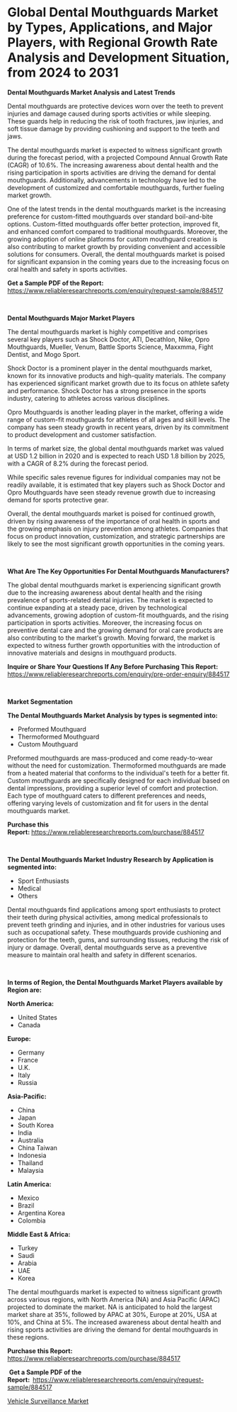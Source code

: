 <p><h1>Global Dental Mouthguards Market by Types, Applications, and Major Players, with Regional Growth Rate Analysis and Development Situation, from 2024 to 2031</h1></p><p><strong>Dental Mouthguards Market Analysis and Latest Trends</strong></p>
<p><p>Dental mouthguards are protective devices worn over the teeth to prevent injuries and damage caused during sports activities or while sleeping. These guards help in reducing the risk of tooth fractures, jaw injuries, and soft tissue damage by providing cushioning and support to the teeth and jaws.</p><p>The dental mouthguards market is expected to witness significant growth during the forecast period, with a projected Compound Annual Growth Rate (CAGR) of 10.6%. The increasing awareness about dental health and the rising participation in sports activities are driving the demand for dental mouthguards. Additionally, advancements in technology have led to the development of customized and comfortable mouthguards, further fueling market growth.</p><p>One of the latest trends in the dental mouthguards market is the increasing preference for custom-fitted mouthguards over standard boil-and-bite options. Custom-fitted mouthguards offer better protection, improved fit, and enhanced comfort compared to traditional mouthguards. Moreover, the growing adoption of online platforms for custom mouthguard creation is also contributing to market growth by providing convenient and accessible solutions for consumers. Overall, the dental mouthguards market is poised for significant expansion in the coming years due to the increasing focus on oral health and safety in sports activities.</p></p>
<p><strong>Get a Sample PDF of the Report:&nbsp;</strong> <a href="https://www.reliableresearchreports.com/enquiry/request-sample/884517">https://www.reliableresearchreports.com/enquiry/request-sample/884517</a></p>
<p>&nbsp;</p>
<p><strong>Dental Mouthguards Major Market Players</strong></p>
<p><p>The dental mouthguards market is highly competitive and comprises several key players such as Shock Doctor, ATI, Decathlon, Nike, Opro Mouthguards, Mueller, Venum, Battle Sports Science, Maxxmma, Fight Dentist, and Mogo Sport.</p><p>Shock Doctor is a prominent player in the dental mouthguards market, known for its innovative products and high-quality materials. The company has experienced significant market growth due to its focus on athlete safety and performance. Shock Doctor has a strong presence in the sports industry, catering to athletes across various disciplines.</p><p>Opro Mouthguards is another leading player in the market, offering a wide range of custom-fit mouthguards for athletes of all ages and skill levels. The company has seen steady growth in recent years, driven by its commitment to product development and customer satisfaction.</p><p>In terms of market size, the global dental mouthguards market was valued at USD 1.2 billion in 2020 and is expected to reach USD 1.8 billion by 2025, with a CAGR of 8.2% during the forecast period.</p><p>While specific sales revenue figures for individual companies may not be readily available, it is estimated that key players such as Shock Doctor and Opro Mouthguards have seen steady revenue growth due to increasing demand for sports protective gear.</p><p>Overall, the dental mouthguards market is poised for continued growth, driven by rising awareness of the importance of oral health in sports and the growing emphasis on injury prevention among athletes. Companies that focus on product innovation, customization, and strategic partnerships are likely to see the most significant growth opportunities in the coming years.</p></p>
<p>&nbsp;</p>
<p><strong>What Are The Key Opportunities For Dental Mouthguards Manufacturers?</strong></p>
<p><p>The global dental mouthguards market is experiencing significant growth due to the increasing awareness about dental health and the rising prevalence of sports-related dental injuries. The market is expected to continue expanding at a steady pace, driven by technological advancements, growing adoption of custom-fit mouthguards, and the rising participation in sports activities. Moreover, the increasing focus on preventive dental care and the growing demand for oral care products are also contributing to the market's growth. Moving forward, the market is expected to witness further growth opportunities with the introduction of innovative materials and designs in mouthguard products.</p></p>
<p><strong>Inquire or Share Your Questions If Any Before Purchasing This Report:</strong> <a href="https://www.reliableresearchreports.com/enquiry/pre-order-enquiry/884517">https://www.reliableresearchreports.com/enquiry/pre-order-enquiry/884517</a></p>
<p>&nbsp;</p>
<p><strong>Market Segmentation</strong></p>
<p><strong>The Dental Mouthguards Market Analysis by types is segmented into:</strong></p>
<p><ul><li>Preformed Mouthguard</li><li>Thermoformed Mouthguard</li><li>Custom Mouthguard</li></ul></p>
<p><p>Preformed mouthguards are mass-produced and come ready-to-wear without the need for customization. Thermoformed mouthguards are made from a heated material that conforms to the individual's teeth for a better fit. Custom mouthguards are specifically designed for each individual based on dental impressions, providing a superior level of comfort and protection. Each type of mouthguard caters to different preferences and needs, offering varying levels of customization and fit for users in the dental mouthguards market.</p></p>
<p><strong>Purchase this Report:&nbsp;</strong><a href="https://www.reliableresearchreports.com/purchase/884517">https://www.reliableresearchreports.com/purchase/884517</a></p>
<p>&nbsp;</p>
<p><strong>The Dental Mouthguards Market Industry Research by Application is segmented into:</strong></p>
<p><ul><li>Sport Enthusiasts</li><li>Medical</li><li>Others</li></ul></p>
<p><p>Dental mouthguards find applications among sport enthusiasts to protect their teeth during physical activities, among medical professionals to prevent teeth grinding and injuries, and in other industries for various uses such as occupational safety. These mouthguards provide cushioning and protection for the teeth, gums, and surrounding tissues, reducing the risk of injury or damage. Overall, dental mouthguards serve as a preventive measure to maintain oral health and safety in different scenarios.</p></p>
<p>&nbsp;</p>
<p><strong>In terms of Region, the Dental Mouthguards Market Players available by Region are:</strong></p>
<p>
    <p> <strong> North America: </strong>
        <ul>
            <li>United States</li>
            <li>Canada</li>
        </ul>
        </p> 
    <p> <strong> Europe: </strong>
        <ul>
            <li>Germany</li>
            <li>France</li>
            <li>U.K.</li>
            <li>Italy</li>
            <li>Russia</li>
        </ul>
        </p> 
    <p> <strong> Asia-Pacific: </strong>
        <ul>
            <li>China</li>
            <li>Japan</li>
            <li>South Korea</li>
            <li>India</li>
            <li>Australia</li>
            <li>China Taiwan</li>
            <li>Indonesia</li>
            <li>Thailand</li>
            <li>Malaysia</li>
        </ul>
        </p> 
    <p> <strong> Latin America: </strong>
        <ul>
            <li>Mexico</li>
            <li>Brazil</li>
            <li>Argentina Korea</li>
            <li>Colombia</li>
        </ul>
        </p> 
    <p> <strong> Middle East & Africa: </strong>
        <ul>
            <li>Turkey</li>
            <li>Saudi</li>
            <li>Arabia</li>
            <li>UAE</li>
            <li>Korea</li>
        </ul>
    </p>
    </p>
<p><p>The dental mouthguards market is expected to witness significant growth across various regions, with North America (NA) and Asia Pacific (APAC) projected to dominate the market. NA is anticipated to hold the largest market share at 35%, followed by APAC at 30%, Europe at 20%, USA at 10%, and China at 5%. The increased awareness about dental health and rising sports activities are driving the demand for dental mouthguards in these regions.</p></p>
<p><strong>Purchase this Report: </strong><a href="https://www.reliableresearchreports.com/purchase/884517">https://www.reliableresearchreports.com/purchase/884517</a></p>
<p>&nbsp;<strong>Get a Sample PDF of the Report:&nbsp;&nbsp;</strong><a href="https://www.reliableresearchreports.com/enquiry/request-sample/884517">https://www.reliableresearchreports.com/enquiry/request-sample/884517</a></p>
<p><strong></strong></p>
<p><p><a href="https://fearless-okapi-6c8.notion.site/Global-Vehicle-Surveillance-Market-by-Types-Applications-and-Major-Players-with-Regional-Growth-R-9427f472429d4905bac45ba5de8dc8b4">Vehicle Surveillance Market</a></p></p>